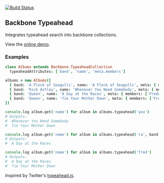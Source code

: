 [![Build Status](https://travis-ci.org/mojotech/backbone.typeahead.png)](https://travis-ci.org/mojotech/backbone.typeahead)

## Backbone Typeahead

Integrates typeahead search into backbone collections.

View the [online demo](http://mojotech.github.io/backbone.typeahead).

### Examples

```coffeescript
class Albums extends Backbone.TypeaheadCollection
  typeaheadAttributes: ['band', 'name', 'meta.members']

albums = new Albums([
  { band: 'A Flock of Seagulls', name: 'A Flock of Seagulls', meta: { members: ['Mike Score'] }}
  { band: 'Rick Astley', name: 'Whenever You Need Somebody', meta: { members: ['Rick Astley'] }}
  { band: 'Queen', name: 'A Day at the Races', meta: { members: ['Freddie Mercury', 'Brian May'] }}
  { band: 'Queen', name: 'Tie Your Mother Down', meta: { members: ['Freddie Mercury', 'Brian May'] }}
])

console.log album.get('name') for album in albums.typeahead('you')
# Outputs:
#  Whenever You Need Somebody
#  Tie Your Mother Down

console.log album.get('name') for album in albums.typeahead('ra', band: 'Queen')
# Outputs:
#  A Day at the Races

console.log album.get('name') for album in albums.typeahead('fred')
# Outputs:
#  A Day at the Races
#  Tie Your Mother Down
```

Inspired by Twitter's [typeahead.js](http://twitter.github.io/typeahead.js/).
